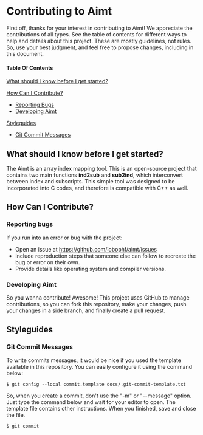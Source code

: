 # Contributing to Aimt

First off, thanks for your interest in contributing to Aimt! We appreciate the contributions of all types. 
See the table of contents for different ways to help and details about this project. These are mostly guidelines, 
not rules. So, use your best judgment, and feel free to propose changes, including in this document.

#### Table Of Contents
[What should I know before I get started?](#what-should-i-know-before-i-get-started)

[How Can I Contribute?](#how-can-i-contribute)
* [Reporting Bugs](#reporting-bugs)
* [Developing Aimt](#developing-aimt)

[Styleguides](#styleguides)
* [Git Commit Messages](#git-commit-messages)


## What should I know before I get started?
The Aimt is an array index mapping tool. This is an open-source project that contains two main functions 
**ind2sub** and **sub2ind**, which interconvert between index and subscripts. This simple tool was designed to be 
incorporated into C codes, and therefore is compatible with C++ as well. 

## How Can I Contribute?
### Reporting bugs
If you run into an error or bug with the project:
* Open an issue at https://github.com/lobophf/aimt/issues
* Include reproduction steps that someone else can follow to recreate the bug or error on their own.
* Provide details like operating system and compiler versions.

### Developing Aimt
So you wanna contribute! Awesome! This project uses GitHub to manage contributions, so you can fork this repository, make your changes, push your changes in a side branch, and finally create a pull request.

## Styleguides
### Git Commit Messages
To write commits messages, it would be nice if you used the template available in this repository. You can easily configure it using the command below:
```
$ git config --local commit.template docs/.git-commit-template.txt
```
So, when you create a commit, don't use the "-m" or "--message" option. Just type the command below and wait for your editor to open. The template file contains other instructions. When you finished, save and close the file.
```
$ git commit
```
